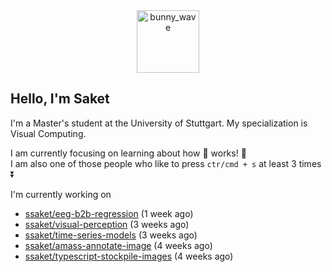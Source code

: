 <div align='center'>
<img src=https://media.giphy.com/media/3o7TKMt1VVNkHV2PaE/giphy.gif alt="bunny_wave" width="100px"/>
</div>

## Hello, I'm Saket

I'm a Master's student at the University of Stuttgart. My specialization is Visual Computing.

I am currently focusing on learning about how :brain: works! :exploding_head:\
I am also one of those people who like to press `ctr/cmd + s` at least 3 times :arrow_double_down:


I'm currently working on

- [ssaket/eeg-b2b-regression](https://github.com/ssaket/eeg-b2b-regression) (1 week ago)
- [ssaket/visual-perception](https://github.com/ssaket/visual-perception) (3 weeks ago)
- [ssaket/time-series-models](https://github.com/ssaket/time-series-models) (3 weeks ago)
- [ssaket/amass-annotate-image](https://github.com/ssaket/amass-annotate-image) (4 weeks ago)
- [ssaket/typescript-stockpile-images](https://github.com/ssaket/typescript-stockpile-images) (4 weeks ago)
